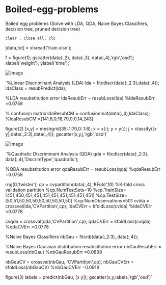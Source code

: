 # Boiled-egg-problems
Boiled egg problems  (Solve with LDA, QDA, Naive Bayes Classifiers, decision tree, pruned decision tree)


`clear ; close all; clc`
 
[data,txt] = xlsread('train.xlsx');
 
 
f = figure(1);
gscatter(data(:,2), data(:,3), data(:,4),'rgb','osd');
xlabel('weight');
ylabel('time');`

![image](https://user-images.githubusercontent.com/123794462/216533172-c1cae113-a541-4fa0-8a9e-2860e3b2ed9f.png)

`%Linear Discriminant Analysis (LDA)
lda = fitcdiscr(data(:,2:3),data(:,4));
ldaClass = resubPredict(lda);
 
%LDA resubstitution error
ldaResubErr = resubLoss(lda)
%ldaResubErr =0.0758
 
% confusion matrix
ldaResubCM = confusionmat(data(:,4),ldaClass);
%ldaResubCM =[141,6,0;18,79,0;0,14,243]
 
figure(2)
[x,y] = meshgrid(35:.1:70,0:.1:8);
x = x(:);
y = y(:);
j = classify([x y],data(:,2:3),data(:,4));
gscatter(x,y,j,'rgb','osd')`

![image](https://user-images.githubusercontent.com/123794462/216533268-bf14cfb1-8169-4261-9a5c-0c162ba67daa.png)

`%Quadratic Discriminant Analysis (QDA) 
qda = fitcdiscr(data(:,2:3), data(:,4),'DiscrimType','quadratic');
 
%QDA resubstitution error
qdaResubErr = resubLoss(qda)    %qdaResubErr =0.0758
 
rng(0,'twister');
cp = cvpartition(data(:,4),'KFold',10)
%K-fold cross validation partition
%cp.NumTestSets=10
%cp.TrainSize=[451,450,451,451,451,451,451,451,451,451]
%cp.TestSize=[50,51,50,50,50,50,50,50,50,50]
%cp.NumObservations=501
cvlda = crossval(lda,'CVPartition',cp);
ldaCVErr = kfoldLoss(cvlda) %ldaCVErr =0.0778
 
cvqda = crossval(qda,'CVPartition',cp);
qdaCVErr = kfoldLoss(cvqda) %qdaCVErr =0.0778

%Naive Bayes Classifiers
nbGau = fitcnb(data(:,2:3), data(:,4));
 
%Naive Bayes Gaussian distribution resubstitution error
nbGauResubErr = resubLoss(nbGau)    %nbGauResubErr =0.0898
 
nbGauCV = crossval(nbGau, 'CVPartition',cp);
nbGauCVErr = kfoldLoss(nbGauCV) %nbGauCVErr =0.0918
 
figure(3)
labels = predict(nbGau, [x y]);
gscatter(x,y,labels,'rgb','osd')`


